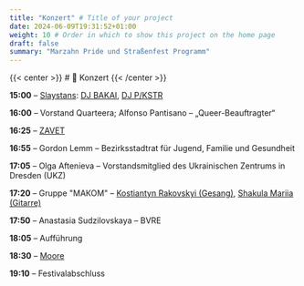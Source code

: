 ```yaml
---
title: "Konzert" # Title of your project
date: 2024-06-09T19:31:52+01:00
weight: 10 # Order in which to show this project on the home page
draft: false
summary: "Marzahn Pride und Straßenfest Programm"
---
```


{{< center >}} # 🎤 Konzert {{< /center >}}

**15:00** – [Slaystans](https://www.instagram.com/slaystans): [DJ BAKAI](https://www.instagram.com/bakai.x), [DJ P/KSTR](https://www.instagram.com/kanella36)

**16:00** – Vorstand Quarteera; Alfonso Pantisano – „Queer-Beauftragter“

**16:25** – [ZAVET](https://www.instagram.com/zavetmusic?igsh=enE1cDh3c3c3amps)

**16:55** – Gordon Lemm – Bezirksstadtrat für Jugend, Familie und Gesundheit

**17:05** – Olga Aftenieva – Vorstandsmitglied des Ukrainischen Zentrums in Dresden (UKZ)

**17:20** – Gruppe "МАКОМ" – [Kostiantyn Rakovskyi (Gesang)](https://www.instagram.com/kos.rakovskyi), [Shakula Mariia (Gitarre)](https://www.instagram.com/maria.shakula/)

**17:50** – Anastasia Sudzilovskaya – BVRE

**18:05** – Aufführung

**18:30** – [Moore](https://www.instagram.com/_itsmoore_/)

**19:10** – Festivalabschluss






